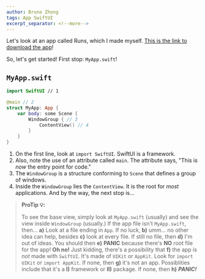 ```yaml
---
author: Bruno Zhong
tags: App SwiftUI
excerpt_separator: <!--more-->
---
```


Let's look at an app called Runs, which I made myself. [This is the link to download the app](https://brunozhon.github.io/swift-blog/Runs.swiftpm.zip)!

So, let's get started! First stop: `MyApp.swift`!

<!--more-->

## `MyApp.swift`

```swift
import SwiftUI // 1

@main // 2
struct MyApp: App {
    var body: some Scene {
        WindowGroup { // 3
            ContentView() // 4
        }
    }
}
```

1. On the first line, look at `import SwiftUI`. SwiftUI is a framework.
2. Also, note the use of an attribute called `main`. The attribute says, "This is *now* the entry point for code."
3. The `WindowGroup` is a structure conforming to `Scene` that defines a group of windows.
4. Inside the `WindowGroup` lies the `ContentView`. It is the root for *most* applications. And by the way, the next stop is...
> **ProTip 💡:**
> 
> To see the base view, simply look at `MyApp.swift` (usually) and see the view inside `WindowGroup` (usually.) If the app file isn't `MyApp.swift`, then... **a)** Look at a file ending in `App`. If no luck, **b)** umm... no other idea can help, besides **c)** look at every file. If still no file, then **d)** I'm out of ideas. You should then **e)** **PANIC** because there's **NO** root file for the app! **Oh no!** Just kidding, there's a possibility that **f)** the app is *not* made with `SwiftUI`. It's made of `UIKit` or `AppKit`. Look for `import UIKit` or `import AppKit`. If none, then **g)** it's not an app. Possiblities include that it's a **I)** framework or **II)** package. If none, then **h)** ***PANIC!***

